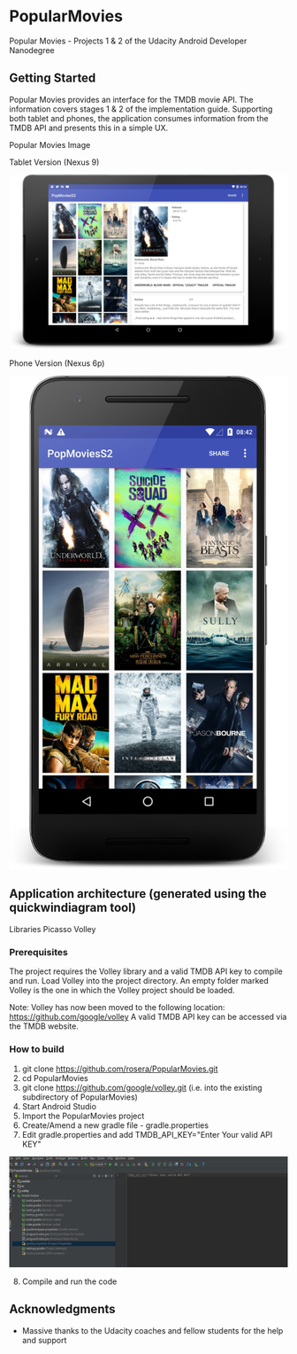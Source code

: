 # PopularMovies
Popular Movies - Projects 1 & 2 of the Udacity Android Developer Nanodegree

## Getting Started

Popular Movies provides an interface for the TMDB movie API. The information covers stages 1 & 2 of the implementation guide. Supporting both tablet and phones, the application consumes information from the TMDB API and presents this in a simple UX. 

Popular Movies Image

Tablet Version (Nexus 9)

![Popular Movies tablet application](images/nexus9_screenshot_med.png?raw=true "Project 1 & 2")

Phone Version (Nexus 6p)

![Popular Movies phone application](images/nexus6p_screenshot_med.png?raw=true "Project 1 & 2")

## Application architecture (generated using the quickwindiagram tool)

Libraries
  Picasso
  Volley


### Prerequisites

The project requires the Volley library and a valid TMDB API key to compile and run. Load Volley into the project directory. An empty folder marked Volley is the one in which the Volley project should be loaded.

Note: 
Volley has now been moved to the following location: https://github.com/google/volley
A valid TMDB API key can be accessed via the TMDB website.

### How to build

1. git clone https://github.com/rosera/PopularMovies.git
2. cd PopularMovies
3. git clone https://github.com/google/volley.git (i.e. into the existing subdirectory of PopularMovies)
4. Start Android Studio
5. Import the PopularMovies project
6. Create/Amend a new gradle file - gradle.properties
7. Edit gradle.properties and add TMDB_API_KEY="Enter Your valid API KEY" 

![Popular Movies phone application](images/gradle-properties-screenshot.png?raw=true "Gradle Properties")

8. Compile and run the code

## Acknowledgments

* Massive thanks to the Udacity coaches and fellow students for the help and support

